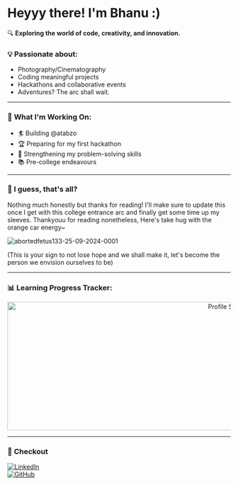 # Heyyy there! I'm Bhanu :)

🔍 **Exploring the world of code, creativity, and innovation.**  

### 💡 **Passionate about:**  
- Photography/Cinematography
- Coding meaningful projects
- Hackathons and collaborative events
- Adventures? The arc shall wait.

---

### 🔧 **What I'm Working On:**  

- 🏄 Building @atabzo
- 🏆 Preparing for my first hackathon  
- 🌱 Strengthening my problem-solving skills  
- 📚 Pre-college endeavours 


---

### 🦅 I guess, that's all?
Nothing much honestly but thanks for reading! I'll make sure to update this once I get with this college entrance arc and finally get some time up my sleeves. Thankyouu for reading nonetheless, Here's take hug with the orange car energy~

![abortedfetus133-25-09-2024-0001](https://github.com/user-attachments/assets/44dfeee7-b5de-412c-8b03-a3d5e7c3f54c)

(This is your sign to not lose hope and we shall make it, let's become the person we envision ourselves to be)

---

### 📊 **Learning Progress Tracker:**  
<p align="center">
  <img src="https://github-profile-summary-cards.vercel.app/api/cards/profile-details?username=atabzo&theme=tokyonight" width="1000" height="290" alt="Profile Summary"/>
</p>

---

### 💬 **Checkout**  
[![LinkedIn](https://img.shields.io/badge/LinkedIn-0A66C2?style=for-the-badge&logo=linkedin&logoColor=white)](https://www.linkedin.com/in/atabzo/)  
[![GitHub](https://img.shields.io/badge/GitHub-100000?style=for-the-badge&logo=github&logoColor=white)](https://github.com/atabzo)  



